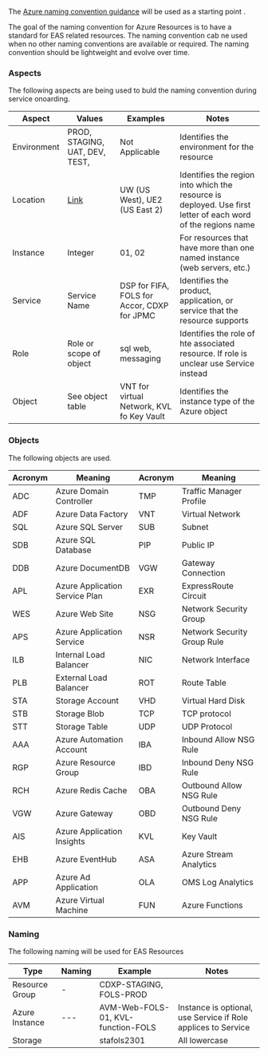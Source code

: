 The [Azure naming convention guidance](https://docs.microsoft.com/en-us/azure/architecture/best-practices/naming-conventions) will be used as a starting point .

The goal of the naming convention for Azure Resources is to have a standard for EAS related resources.  The naming convention cab ne used when no other naming conventions are available or required.  The naming convention should be lightweight and evolve over time.

### Aspects
The following aspects are being used to buld the naming convention during service onoarding.

|Aspect       |Values         | Examples            | Notes        |
|-------------|---------------|---------------------|--------------|
|Environment  |PROD, STAGING, UAT, DEV, TEST, |Not Applicable| Identifies the environment for the resource|
|Location     |[Link](https://azure.microsoft.com/en-us/regions/)|UW (US West), UE2 (US East 2)|Identifies the region into which the resource is deployed. Use first letter of each word of the regions name|
|Instance     |Integer        |01, 02|For resources that have more than one named instance (web servers, etc.)|
|Service      |Service Name   |DSP for FIFA, FOLS for Accor, CDXP for JPMC|Identifies the product, application, or service that the resource supports|
|Role         |Role or scope of object|sql web, messaging|Identifies the role of hte associated resource.  If role is unclear use Service instead|
|Object       |See object table|VNT for virtual Network, KVL fo Key Vault|Identifies the instance type of the Azure object|

### Objects
The following objects are used.

|Acronym     |Meaning                 |Acronym     |Meaning                 |
|------------|------------------------|------------|------------------------|
|ADC	|Azure Domain Controller	  |TMP   |	Traffic Manager Profile|
|ADF	|Azure Data Factory	          |VNT   |	Virtual Network|
|SQL	|Azure SQL Server	          |SUB|	Subnet|
|SDB	|Azure SQL Database	          |PIP|	Public IP|
|DDB	|Azure DocumentDB	          |VGW|	Gateway Connection|
|APL	|Azure Application Service Plan	|EXR|	ExpressRoute Circuit|
|WES	|Azure Web Site	              |NSG|	Network Security Group|
|APS	|Azure Application Service	  |NSR|	Network Security Group Rule|
|ILB	|Internal Load Balancer	      |NIC|	Network Interface|
|PLB	|External Load Balancer	      |ROT|	Route Table|
|STA	|Storage Account	          |VHD|	Virtual Hard Disk|
|STB	|Storage Blob	              |TCP|	TCP protocol|
|STT	|Storage Table	              |UDP|	UDP Protocol|
|AAA	|Azure Automation Account	  |IBA|	Inbound Allow NSG Rule|
|RGP	|Azure Resource Group	      |IBD|	Inbound Deny NSG Rule|
|RCH	|Azure Redis Cache	          |OBA|	Outbound Allow NSG Rule|
|VGW	|Azure Gateway	              |OBD|	Outbound Deny NSG Rule|
|AIS	|Azure Application Insights   |KVL|	Key Vault|
|EHB	|Azure EventHub	              |ASA|	Azure Stream Analytics|
|APP	|Azure Ad Application	      |OLA|	OMS Log Analytics|
|AVM	|Azure Virtual Machine	 	  |FUN| Azure Functions|

### Naming
The following naming will be used for EAS Resources

|Type      |Naming                           |Example    |Notes        |
|----------|---------------------------------|-----------|-------------|
|Resource Group|<Service>-<Environment>      |CDXP-STAGING, FOLS-PROD| |
|Azure Instance|<Object>-<Role>-<Service>-<Instance>|AVM-Web-FOLS-01, KVL-function-FOLS|Instance is optional, use Service if Role applices to Service|
|Storage|<Object><Service><UniqueID>|stafols2301|All lowercase|